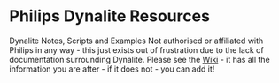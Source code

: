 # Philips Dynalite Resources
Dynalite Notes, Scripts and Examples
Not authorised or affiliated with Philips in any way - this just exists out of frustration due to the lack of documentation surrounding Dynalite.
Please see the [Wiki](https://github.com/troykelly/dynalite/wiki) - it has all the information you are after - if it does not - you can add it!
